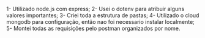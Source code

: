 1- Utilizado node.js com express;
2- Usei o dotenv para atribuir alguns valores importantes;
3- Criei toda a estrutura de pastas;
4- Utilizado o cloud mongodb para configuração, então nao foi necessario instalar localmente;
5- Montei todas as requisições pelo postman organizados por nome.
